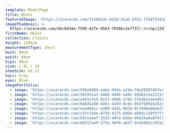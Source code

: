 ```yaml
---
template: ModelPage
title: Heinz
featuredImage: 'https://ucarecdn.com/3fe842dc-6318-41ab-8f62-77d473241bd4/'
imageThumbnail: >-
  https://ucarecdn.com/d4c8434a-7589-42fe-9563-7b56bc2e7f37/-/crop/1347x1994/125,0/-/preview/
firstName: Heinz
collection: Classic
height: 1186cm
measurementType: chest
bust: 99cm
waist: 84cm
hips: 99cm
size: L-XL / 34
shoeSize: US 11
hair: Grey
eyes: Blue
imagePortfolio:
  - image: 'https://ucarecdn.com/566a9404-aabe-443a-a2da-f0e29287db7e/'
  - image: 'https://ucarecdn.com/565951a1-e886-484b-a481-b9db5cea1223/'
  - image: 'https://ucarecdn.com/ae03cfe5-015f-49db-a781-5fbd6e1de4d5/'
  - image: 'https://ucarecdn.com/0a6da288-de61-429d-8c6e-892f60916263/'
  - image: 'https://ucarecdn.com/eee0b81c-a409-4101-983d-0174d6e86ebf/'
  - image: 'https://ucarecdn.com/c57c334e-9730-4175-8d50-d860c210f5ff/'
  - image: 'https://ucarecdn.com/581ceaef-3533-48fe-bdee-d4634a8a0747/'
  - image: 'https://ucarecdn.com/6951faa9-175e-46f6-a6d7-9c6e0b5cc05a/'
---
```


